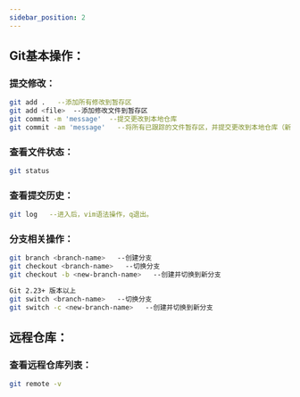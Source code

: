 ```yaml
---
sidebar_position: 2
---
```


## Git基本操作：

### 提交修改：

```bash
git add .   --添加所有修改到暂存区
git add <file>  --添加修改文件到暂存区
git commit -m 'message'  --提交更改到本地仓库
git commit -am 'message'   --将所有已跟踪的文件暂存区，并提交更改到本地仓库（新创建的未跟踪文件，仍要使用git add）
```

### 查看文件状态：

```bash
git status
```

### 查看提交历史：

```bash
git log   --进入后，vim语法操作，q退出。
```

### 分支相关操作：

```bash
git branch <branch-name>   --创建分支
git checkout <branch-name>   --切换分支
git checkout -b <new-branch-name>   --创建并切换到新分支

Git 2.23+ 版本以上
git switch <branch-name>   --切换分支
git switch -c <new-branch-name>   --创建并切换到新分支
```

## 远程仓库：

### 查看远程仓库列表：

```bash
git remote -v
```


